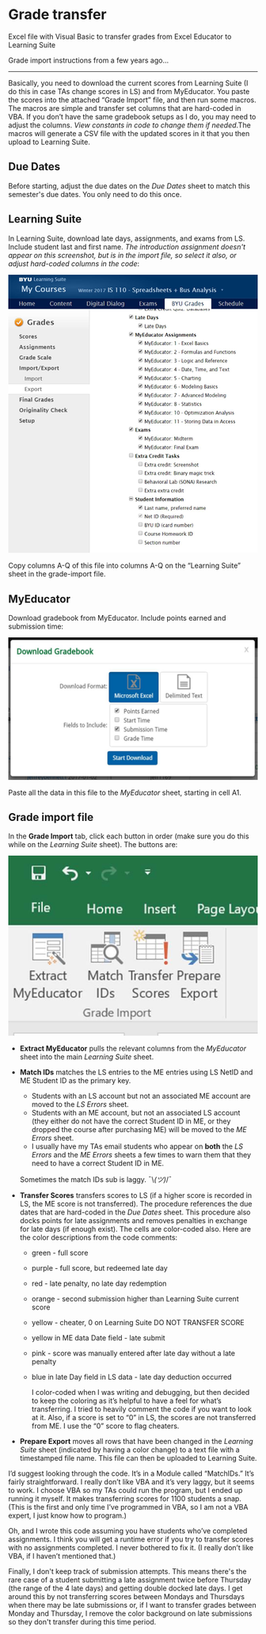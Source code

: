 # Grade transfer

Excel file with Visual Basic to transfer grades from Excel Educator to Learning Suite

Grade import instructions from a few years ago...

---

Basically, you need to download the current scores from Learning Suite (I do this in case TAs change scores in LS) and from MyEducator. You paste the scores into the attached “Grade Import” file, and then run some macros. The macros are simple and transfer set columns that are hard-coded in VBA. If you don’t have the same gradebook setups as I do, you may need to adjust the columns. _View constants in code to change them if needed_.The macros will generate a CSV file with the updated scores in it that you then upload to Learning Suite.

## Due Dates

Before starting, adjust the due dates on the _Due Dates_ sheet to match this semester's due dates. You only need to do this once.

## Learning Suite

In Learning Suite, download late days, assignments, and exams from LS. Include student last and first name. _The introduction assignment doesn't appear on this screenshot, but is in the import file, so select it also, or adjust hard-coded columns in the code_:

![ls-info](readme-assets/ls-info.jpg)

Copy columns A-Q of this file into columns A-Q on the “Learning Suite” sheet in the grade-import file.

## MyEducator

Download gradebook from MyEducator. Include points earned and submission time:

![download gradebook](readme-assets/download-gradebook.jpg)

Paste all the data in this file to the _MyEducator_ sheet, starting in cell A1.

## Grade import file

In the **Grade Import** tab, click each button in order (make sure you do this while on the _Learning Suite_ sheet). The buttons are:

![excel-buttons](readme-assets/buttons.jpg)

- **Extract MyEducator** pulls the relevant columns from the _MyEducator_ sheet into the main _Learning Suite_ sheet.

- **Match IDs** matches the LS entries to the ME entries using LS NetID and ME Student ID as the primary key.

  - Students with an LS account but not an associated ME account are moved to the _LS Errors_ sheet.
  - Students with an ME account, but not an associated LS account (they either do not have the correct Student ID in ME, or they dropped the course after purchasing ME) will be moved to the _ME Errors_ sheet.
  - I usually have my TAs email students who appear on **both** the _LS Errors_ and the _ME Errors_ sheets a few times to warn them that they need to have a correct Student ID in ME.

  Sometimes the match IDs sub is laggy. ¯\\_(ツ)_/¯

- **Transfer Scores** transfers scores to LS (if a higher score is recorded in LS, the ME score is not transferred). The procedure references the due dates that are hard-coded in the _Due Dates_ sheet. This procedure also docks points for late assignments and removes penalties in exchange for late days (if enough exist). The cells are color-coded also. Here are the color descriptions from the code comments:

  - green - full score

  - purple - full score, but redeemed late day

  - red - late penalty, no late day redemption

  - orange - second submission higher than Learning Suite current score

  - yellow - cheater, 0 on Learning Suite DO NOT TRANSFER SCORE

  - yellow in ME data Date field - late submit

  - pink - score was manually entered after late day without a late penalty

  - blue in late Day field in LS data - late day deduction occurred

    I color-coded when I was writing and debugging, but then decided to keep the coloring as it’s helpful to have a feel for what’s transferring. I tried to heavily comment the code if you want to look at it. Also, if a score is set to “0” in LS, the scores are not transferred from ME. I use the “0” score to flag cheaters.

- **Prepare Export** moves all rows that have been changed in the _Learning Suite_ sheet (indicated by having a color change) to a text file with a timestamped file name. This file can then be uploaded to Learning Suite.

I’d suggest looking through the code. It’s in a Module called “MatchIDs.” It’s fairly straightforward. I really don’t like VBA and it’s very laggy, but it seems to work. I choose VBA so my TAs could run the program, but I ended up running it myself. It makes transferring scores for 1100 students a snap. (This is the first and only time I’ve programmed in VBA, so I am not a VBA expert, I just know how to program.)

Oh, and I wrote this code assuming you have students who’ve completed assignments. I think you will get a runtime error if you try to transfer scores with no assignments completed. I never bothered to fix it. (I really don’t like VBA, if I haven’t mentioned that.)

Finally, I don't keep track of submission attempts. This means there's the rare case of a student submitting a late assignment twice before Thursday (the range of the 4 late days) and getting double docked late days. I get around this by not transferring scores between Mondays and Thursdays when there may be late submissions or, if I want to transfer grades between Monday and Thursday, I remove the color background on late submissions so they don't transfer during this time period.
